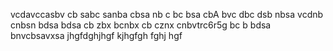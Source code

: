vcdavccasbv
cb sabc sanba 
cbsa nb c
bc bsa cbA 
bvc dbc dsb nbsa
vcdnb cnbsn
bdsa bdsa 
cb zbx bcnbx
cb cznx cnbvtrc6r5g
bc b bdsa
bnvcbsavxsa
jhgfdghjhgf
kjhgfgh
fghj
hgf

